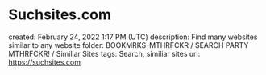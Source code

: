 # Suchsites.com

created: February 24, 2022 1:17 PM (UTC)
description: Find many websites similar to any website
folder: BOOKMRKS-MTHRFCKR / SEARCH PARTY MTHRFCKR! / Similiar Sites
tags: Search, similiar sites
url: https://suchsites.com